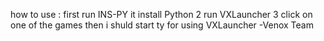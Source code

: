 how to use : first run INS-PY it install Python 2 run VXLauncher 3 click on one of the games 
then i shuld start ty for using VXLauncher -Venox Team

